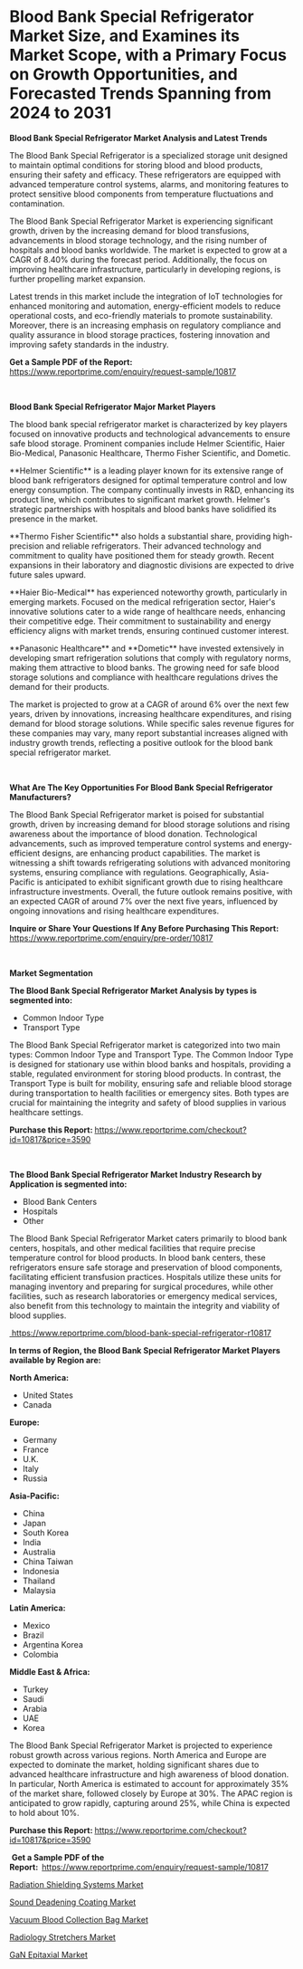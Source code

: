 <p><h1>Blood Bank Special Refrigerator Market Size, and Examines its Market Scope, with a Primary Focus on Growth Opportunities, and Forecasted Trends Spanning from 2024 to 2031</h1></p><p><strong>Blood Bank Special Refrigerator Market Analysis and Latest Trends</strong></p>
<p><p>The Blood Bank Special Refrigerator is a specialized storage unit designed to maintain optimal conditions for storing blood and blood products, ensuring their safety and efficacy. These refrigerators are equipped with advanced temperature control systems, alarms, and monitoring features to protect sensitive blood components from temperature fluctuations and contamination. </p><p>The Blood Bank Special Refrigerator Market is experiencing significant growth, driven by the increasing demand for blood transfusions, advancements in blood storage technology, and the rising number of hospitals and blood banks worldwide. The market is expected to grow at a CAGR of 8.40% during the forecast period. Additionally, the focus on improving healthcare infrastructure, particularly in developing regions, is further propelling market expansion. </p><p>Latest trends in this market include the integration of IoT technologies for enhanced monitoring and automation, energy-efficient models to reduce operational costs, and eco-friendly materials to promote sustainability. Moreover, there is an increasing emphasis on regulatory compliance and quality assurance in blood storage practices, fostering innovation and improving safety standards in the industry.</p></p>
<p><strong>Get a Sample PDF of the Report:&nbsp;</strong> <a href="https://www.reportprime.com/enquiry/request-sample/10817">https://www.reportprime.com/enquiry/request-sample/10817</a></p>
<p>&nbsp;</p>
<p><strong>Blood Bank Special Refrigerator Major Market Players</strong></p>
<p><p>The blood bank special refrigerator market is characterized by key players focused on innovative products and technological advancements to ensure safe blood storage. Prominent companies include Helmer Scientific, Haier Bio-Medical, Panasonic Healthcare, Thermo Fisher Scientific, and Dometic.</p><p>**Helmer Scientific** is a leading player known for its extensive range of blood bank refrigerators designed for optimal temperature control and low energy consumption. The company continually invests in R&D, enhancing its product line, which contributes to significant market growth. Helmer's strategic partnerships with hospitals and blood banks have solidified its presence in the market.</p><p>**Thermo Fisher Scientific** also holds a substantial share, providing high-precision and reliable refrigerators. Their advanced technology and commitment to quality have positioned them for steady growth. Recent expansions in their laboratory and diagnostic divisions are expected to drive future sales upward.</p><p>**Haier Bio-Medical** has experienced noteworthy growth, particularly in emerging markets. Focused on the medical refrigeration sector, Haier's innovative solutions cater to a wide range of healthcare needs, enhancing their competitive edge. Their commitment to sustainability and energy efficiency aligns with market trends, ensuring continued customer interest.</p><p>**Panasonic Healthcare** and **Dometic** have invested extensively in developing smart refrigeration solutions that comply with regulatory norms, making them attractive to blood banks. The growing need for safe blood storage solutions and compliance with healthcare regulations drives the demand for their products.</p><p>The market is projected to grow at a CAGR of around 6% over the next few years, driven by innovations, increasing healthcare expenditures, and rising demand for blood storage solutions. While specific sales revenue figures for these companies may vary, many report substantial increases aligned with industry growth trends, reflecting a positive outlook for the blood bank special refrigerator market.</p></p>
<p>&nbsp;</p>
<p><strong>What Are The Key Opportunities For Blood Bank Special Refrigerator Manufacturers?</strong></p>
<p><p>The Blood Bank Special Refrigerator market is poised for substantial growth, driven by increasing demand for blood storage solutions and rising awareness about the importance of blood donation. Technological advancements, such as improved temperature control systems and energy-efficient designs, are enhancing product capabilities. The market is witnessing a shift towards refrigerating solutions with advanced monitoring systems, ensuring compliance with regulations. Geographically, Asia-Pacific is anticipated to exhibit significant growth due to rising healthcare infrastructure investments. Overall, the future outlook remains positive, with an expected CAGR of around 7% over the next five years, influenced by ongoing innovations and rising healthcare expenditures.</p></p>
<p><strong>Inquire or Share Your Questions If Any Before Purchasing This Report:</strong> <a href="https://www.reportprime.com/enquiry/pre-order/10817">https://www.reportprime.com/enquiry/pre-order/10817</a></p>
<p>&nbsp;</p>
<p><strong>Market Segmentation</strong></p>
<p><strong>The Blood Bank Special Refrigerator Market Analysis by types is segmented into:</strong></p>
<p><ul><li>Common Indoor Type</li><li>Transport Type</li></ul></p>
<p><p>The Blood Bank Special Refrigerator market is categorized into two main types: Common Indoor Type and Transport Type. The Common Indoor Type is designed for stationary use within blood banks and hospitals, providing a stable, regulated environment for storing blood products. In contrast, the Transport Type is built for mobility, ensuring safe and reliable blood storage during transportation to health facilities or emergency sites. Both types are crucial for maintaining the integrity and safety of blood supplies in various healthcare settings.</p></p>
<p><strong>Purchase this Report:&nbsp;</strong><a href="https://www.reportprime.com/checkout?id=10817&price=3590">https://www.reportprime.com/checkout?id=10817&price=3590</a></p>
<p>&nbsp;</p>
<p><strong>The Blood Bank Special Refrigerator Market Industry Research by Application is segmented into:</strong></p>
<p><ul><li>Blood Bank Centers</li><li>Hospitals</li><li>Other</li></ul></p>
<p><p>The Blood Bank Special Refrigerator Market caters primarily to blood bank centers, hospitals, and other medical facilities that require precise temperature control for blood products. In blood bank centers, these refrigerators ensure safe storage and preservation of blood components, facilitating efficient transfusion practices. Hospitals utilize these units for managing inventory and preparing for surgical procedures, while other facilities, such as research laboratories or emergency medical services, also benefit from this technology to maintain the integrity and viability of blood supplies.</p></p>
<p><a href="https://www.reportprime.com/blood-bank-special-refrigerator-r10817">&nbsp;https://www.reportprime.com/blood-bank-special-refrigerator-r10817</a></p>
<p><strong>In terms of Region, the Blood Bank Special Refrigerator Market Players available by Region are:</strong></p>
<p>
    <p> <strong> North America: </strong>
        <ul>
            <li>United States</li>
            <li>Canada</li>
        </ul>
        </p> 
    <p> <strong> Europe: </strong>
        <ul>
            <li>Germany</li>
            <li>France</li>
            <li>U.K.</li>
            <li>Italy</li>
            <li>Russia</li>
        </ul>
        </p> 
    <p> <strong> Asia-Pacific: </strong>
        <ul>
            <li>China</li>
            <li>Japan</li>
            <li>South Korea</li>
            <li>India</li>
            <li>Australia</li>
            <li>China Taiwan</li>
            <li>Indonesia</li>
            <li>Thailand</li>
            <li>Malaysia</li>
        </ul>
        </p> 
    <p> <strong> Latin America: </strong>
        <ul>
            <li>Mexico</li>
            <li>Brazil</li>
            <li>Argentina Korea</li>
            <li>Colombia</li>
        </ul>
        </p> 
    <p> <strong> Middle East & Africa: </strong>
        <ul>
            <li>Turkey</li>
            <li>Saudi</li>
            <li>Arabia</li>
            <li>UAE</li>
            <li>Korea</li>
        </ul>
    </p>
    </p>
<p><p>The Blood Bank Special Refrigerator Market is projected to experience robust growth across various regions. North America and Europe are expected to dominate the market, holding significant shares due to advanced healthcare infrastructure and high awareness of blood donation. In particular, North America is estimated to account for approximately 35% of the market share, followed closely by Europe at 30%. The APAC region is anticipated to grow rapidly, capturing around 25%, while China is expected to hold about 10%.</p></p>
<p><strong>Purchase this Report: </strong><a href="https://www.reportprime.com/checkout?id=10817&price=3590">https://www.reportprime.com/checkout?id=10817&price=3590</a></p>
<p>&nbsp;<strong>Get a Sample PDF of the Report:&nbsp;&nbsp;</strong><a href="https://www.reportprime.com/enquiry/request-sample/10817">https://www.reportprime.com/enquiry/request-sample/10817</a></p>
<p><strong></strong></p>
<p><p><a href="https://www.linkedin.com/pulse/radiation-shielding-systems-market2024-2031-industry-insights-jlgae?trackingId=QJSVX%2BAPQVC%2BBvZvsfrfLA%3D%3D">Radiation Shielding Systems Market</a></p><p><a href="https://www.linkedin.com/pulse/global-sound-deadening-coating-market-focus-product-type-eokae?trackingId=GqNA%2F9%2FTQ3Cd2pUOmlG4RA%3D%3D">Sound Deadening Coating Market</a></p><p><a href="https://github.com/AshikRahman991/Market-Research-Report-List-1/blob/main/vacuum-blood-collection-bag-market.md">Vacuum Blood Collection Bag Market</a></p><p><a href="https://medium.com/@reportprime01/the-radiology-stretchers-market-has-experienced-impressive-growth-in-recent-years-expanding-its-6ff0ef7b1438">Radiology Stretchers Market</a></p><p><a href="https://issuu.com/reportprime-2/docs/gan-epitaxial-market-size-2030.pptx_0e0d9530852ae5">GaN Epitaxial Market</a></p></p>
